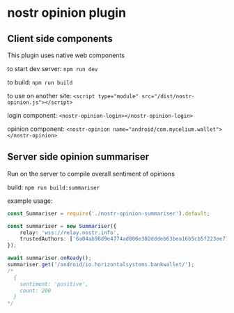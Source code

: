 # nostr opinion plugin

## Client side components

This plugin uses native web components

to start dev server: `npm run dev`

to build: `npm run build`

to use on another site:
`<script type="module" src="/dist/nostr-opinion.js"></script>`

login component:
`<nostr-opinion-login></nostr-opinion-login>`

opinion component:
`<nostr-opinion name="android/com.mycelium.wallet"></nostr-opinion>`

## Server side opinion summariser

Run on the server to compile overall sentiment of opinions

build: `npm run build:summariser`

example usage:

```ts
const Summariser = require('./nostr-opinion-summariser').default;

const summariser = new Summariser({
	relay: 'wss://relay.nostr.info',
	trustedAuthors: ['6a04ab98d9e4774ad806e302dddeb63bea16b5cb5f223ee77478e861bb583eb3'] // optional
});

await summariser.onReady();
summariser.get('/android/io.horizontalsystems.bankwallet/');
/*
  {
    sentiment: 'positive',
    count: 200
  }
*/
```

